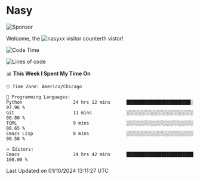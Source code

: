 # Nasy

<!--
<p align="center">
<img height="200" src="https://github-readme-stats.vercel.app/api?username=nasyxx&count_private=true&show_icons=true&theme=dracula&include_all_commits=true"/>
<img height="200" src="https://github-readme-stats.vercel.app/api/top-langs/?username=nasyxx&theme=dracula&hide=html,jupyter+notebook&count_private=true&show_icons=true"/>
</p>

  
----------------
-->

![Sponsor](https://img.shields.io/static/v1.svg?label=Sponsor&message=%E2%9D%A4&logo=GitHub&style=flat&color=pink)
 
Welcome, the ![nasyxx visitor counter](https://count.getloli.com/get/@nasyxx?theme=rule34)th vistor!
 
<!--START_SECTION:waka-->
![Code Time](http://img.shields.io/badge/Code%20Time-4%2C683%20hrs%2045%20mins-blue)

![Lines of code](https://img.shields.io/badge/From%20Hello%20World%20I%27ve%20Written-0%20lines%20of%20code-blue)

📊 **This Week I Spent My Time On** 

```text
🕑︎ Time Zone: America/Chicago

💬 Programming Languages: 
Python                   24 hrs 12 mins      ████████████████████████░   97.96 % 
Git                      11 mins             ░░░░░░░░░░░░░░░░░░░░░░░░░   00.80 % 
TOML                     9 mins              ░░░░░░░░░░░░░░░░░░░░░░░░░   00.65 % 
Emacs Lisp               8 mins              ░░░░░░░░░░░░░░░░░░░░░░░░░   00.58 % 

🔥 Editors: 
Emacs                    24 hrs 42 mins      █████████████████████████   100.00 % 
```


 Last Updated on 01/10/2024 13:11:27 UTC
<!--END_SECTION:waka-->

<!-- ![visitors](https://visitor-badge.laobi.icu/badge?page_id=nasyxx.nasyxx) -->
